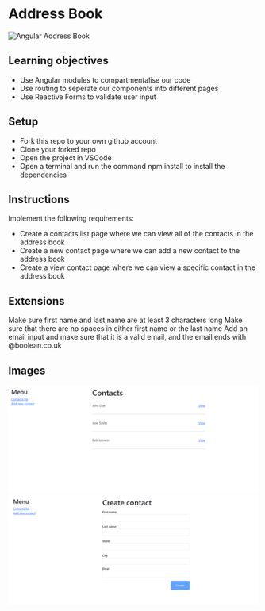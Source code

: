# Address Book

![Angular Address Book](./images/address-book.gif)

## Learning objectives

- Use Angular modules to compartmentalise our code
- Use routing to seperate our components into different pages
- Use Reactive Forms to validate user input

## Setup

- Fork this repo to your own github account
- Clone your forked repo
- Open the project in VSCode
- Open a terminal and run the command npm install to install the dependencies

## Instructions

Implement the following requirements:

- Create a contacts list page where we can view all of the contacts in the address book
- Create a new contact page where we can add a new contact to the address book
- Create a view contact page where we can view a specific contact in the address book

## Extensions

Make sure first name and last name are at least 3 characters long
Make sure that there are no spaces in either first name or the last name
Add an email input and make sure that it is a valid email, and the email ends with @boolean.co.uk

## Images

![Contacts Page](./images/contacts-page.png)
![Form Page](./images/form-page.png)
